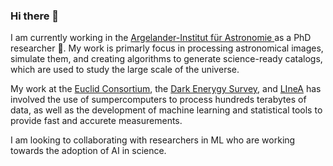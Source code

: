 ### Hi there 👋

I am currently working in the [Argelander-Institut für Astronomie ](https://astro.uni-bonn.de/en/institute) as a PhD researcher 🔭.
My work is primarly focus in processing astronomical images, simulate them, and creating algorithms to generate science-ready catalogs, which are used to study the large scale of the universe. 

My work at the [Euclid Consortium](https://www.euclid-ec.org/), the [Dark Enerygy Survey](https://www.darkenergysurvey.org/), and [LIneA](https://linea.org.br/) has involved the use of sumpercomputers to process hundreds terabytes of data, as well as the development of machine learning and statistical tools to provide fast and accurete measurements.

I am looking to collaborating with researchers in ML who are working towards the adoption of AI in science. 

<!--
**andalenavals/andalenavals** is a ✨ _special_ ✨ repository because its `README.md` (this file) appears on your GitHub profile.

Here are some ideas to get you started:

- 🔭 I’m currently working on ...
- 🌱 I’m currently learning ...
- 👯 I’m looking to collaborate on ...
- 🤔 I’m looking for help with ...
- 💬 Ask me about ...
- 📫 How to reach me: ...
- 😄 Pronouns: ...
- ⚡ Fun fact: ...
-->
